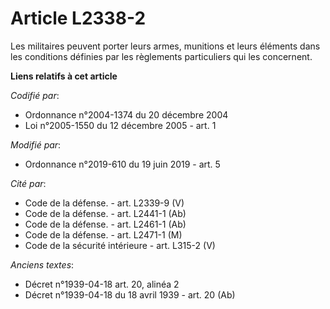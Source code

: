 # Article L2338-2

Les militaires peuvent porter leurs armes, munitions et leurs éléments dans les conditions définies par les règlements
particuliers qui les concernent.

**Liens relatifs à cet article**

_Codifié par_:

  - Ordonnance n°2004-1374 du 20 décembre 2004
  - Loi n°2005-1550 du 12 décembre 2005 - art. 1

_Modifié par_:

  - Ordonnance n°2019-610 du 19 juin 2019 - art. 5

_Cité par_:

  - Code de la défense. - art. L2339-9 (V)
  - Code de la défense. - art. L2441-1 (Ab)
  - Code de la défense. - art. L2461-1 (Ab)
  - Code de la défense. - art. L2471-1 (M)
  - Code de la sécurité intérieure - art. L315-2 (V)

_Anciens textes_:

  - Décret n°1939-04-18 art. 20, alinéa 2
  - Décret n°1939-04-18 du 18 avril 1939 - art. 20 (Ab)
